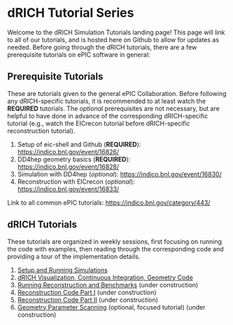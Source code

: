 dRICH Tutorial Series
=====================

Welcome to the dRICH Simulation Tutorials landing page! This page will link
to all of our tutorials, and is hosted here on Github to allow for updates
as needed. Before going through the dRICH tutorials, there are a few
prerequisite tutorials on ePIC software in general:

Prerequisite Tutorials
----------------------
These are tutorials given to the general ePIC Collaboration. Before following
any dRICH-specific tutorials, it is recommended to at least watch the
**REQUIRED** tutorials. The _optional_ prerequisites are not necessary, but are
helpful to have done in advance of the corresponding dRICH-specific tutorial
(e.g., watch the EICrecon tutorial before dRICH-specific reconstruction
tutorial).

1. Setup of eic-shell and Github (**REQUIRED**): <https://indico.bnl.gov/event/16826/>
2. DD4hep geometry basics (**REQUIRED**): <https://indico.bnl.gov/event/16828/>
3. Simulation with DD4hep (_optional_): <https://indico.bnl.gov/event/16830/>
4. Reconstruction with EICrecon (_optional_): <https://indico.bnl.gov/event/16833/>

Link to all common ePIC tutorials: <https://indico.bnl.gov/category/443/>

dRICH Tutorials
---------------
These tutorials are organized in weekly sessions, first focusing on running the
code with examples, then reading through the corresponding code and providing a
tour of the implementation details.

1. [Setup and Running Simulations](1-setup-and-running-simulations.md)
2. [dRICH Visualization, Continuous Integration, Geometry Code](2-geometry-code.md)
3. [Running Reconstruction and Benchmarks](3-running-reconstruction.md) (under construction)
4. [Reconstruction Code Part I](4-reconstruction-code-part-1.md) (under construction)
5. [Reconstruction Code Part II](5-reconstruction-code-part-2.md) (under construction)
6. [Geometry Parameter Scanning](6-parameter-scanning.md) (optional, focused tutorial) (under construction)
